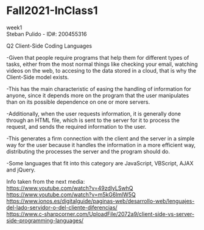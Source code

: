 # Fall2021-InClass1
week1<br/>
Steban Pulido - ID#: 200455316

Q2 Client-Side Coding Languages

-Given that people require programs that help them for different types of tasks, either from the most normal things like checking your email, watching videos on the web, to accesing to the data stored in a cloud, that is why the Client-Side model exists.

-This has the main characteristic of easing the handling of information for anyone, since it depends more on the program that the user manipulates than on its possible dependence on one or more servers.

-Additionally, when the user requests information, it is generally done through an HTML file, which is sent to the server for it to process the request, and sends the required information to the user.

-This generates a firm connection with the client and the server in a simple way for the user because it handles the information in a more efficient way, distributing the processes the server and the program should do.

-Some languages that fit into this category are JavaScript, VBScript, AJAX and jQuery.

Info taken from the next media:<br/>
https://www.youtube.com/watch?v=49zdlyLSwhQ<br/>
https://www.youtube.com/watch?v=m5kG6lmlW5Q<br/>
https://www.ionos.es/digitalguide/paginas-web/desarrollo-web/lenguajes-del-lado-servidor-o-del-cliente-diferencias/<br/>
https://www.c-sharpcorner.com/UploadFile/2072a9/client-side-vs-server-side-programming-languages/

